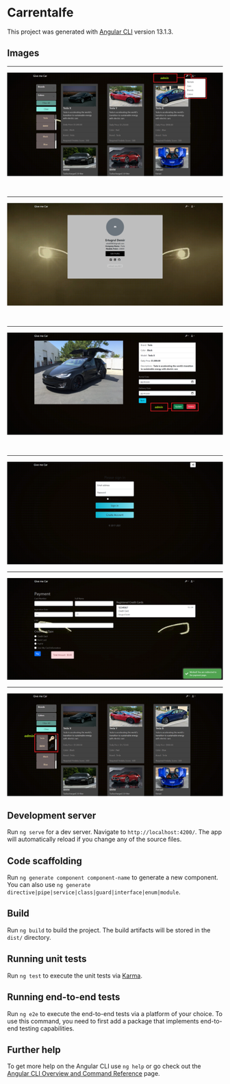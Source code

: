 # Carrentalfe

This project was generated with [Angular CLI](https://github.com/angular/angular-cli) version 13.1.3.

## Images

---

![](https://raw.githubusercontent.com/demirertugrul/CarRentalProjectFE/main/page-images/ss.png)

  <br>
  
  
  ---
![](https://raw.githubusercontent.com/demirertugrul/CarRentalProjectFE/main/page-images/ss1.png)

  <br>
  
  
  ---

![](https://raw.githubusercontent.com/demirertugrul/CarRentalProjectFE/main/page-images/ss2.png)

  <br>
  
  
  ---

![](https://raw.githubusercontent.com/demirertugrul/CarRentalProjectFE/main/page-images/ss3.png)
<br>

---

![](https://raw.githubusercontent.com/demirertugrul/CarRentalProjectFE/main/page-images/ss4.png)
<br>

---

![](https://raw.githubusercontent.com/demirertugrul/CarRentalProjectFE/main/page-images/ss5.png)

## Development server

Run `ng serve` for a dev server. Navigate to `http://localhost:4200/`. The app will automatically reload if you change any of the source files.

## Code scaffolding

Run `ng generate component component-name` to generate a new component. You can also use `ng generate directive|pipe|service|class|guard|interface|enum|module`.

## Build

Run `ng build` to build the project. The build artifacts will be stored in the `dist/` directory.

## Running unit tests

Run `ng test` to execute the unit tests via [Karma](https://karma-runner.github.io).

## Running end-to-end tests

Run `ng e2e` to execute the end-to-end tests via a platform of your choice. To use this command, you need to first add a package that implements end-to-end testing capabilities.

## Further help

To get more help on the Angular CLI use `ng help` or go check out the [Angular CLI Overview and Command Reference](https://angular.io/cli) page.
